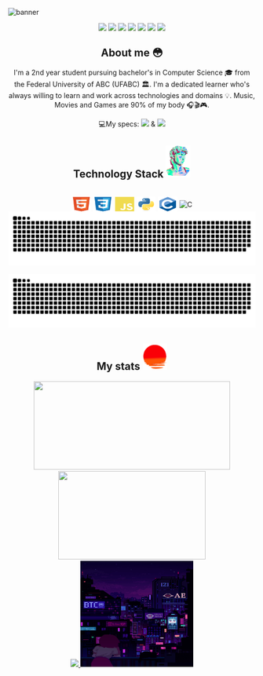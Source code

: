 ![banner](https://user-images.githubusercontent.com/80040860/189761044-1efc7a7d-19fb-4fd4-951e-6f12bc0d2d2c.gif)

<div align="center"> 
  <a href="https://instagram.com/luckbrav" target="_blank"><img src="https://img.shields.io/badge/-Instagram-%23E4405F?style=for-the-badge&logo=instagram&logoColor=white" target="_blank"></a>
  <a href="https://twitter.com/lucasgois17" target="_blank"><img src="https://img.shields.io/badge/Twitter-1DA1F2?style=for-the-badge&logo=twitter&logoColor=white"></a>
  <a href="https://www.facebook.com/lucas.gois.52206" target="_blank"><img src="https://img.shields.io/badge/Facebook-1877F2?style=for-the-badge&logo=facebook&logoColor=white"></a>
  <a href = "mailto:luckbrav5@gmail.com"><img src="https://img.shields.io/badge/Gmail-D14836?style=for-the-badge&logo=gmail&logoColor=white"></a>
  <a href="https://www.linkedin.com/in/lucas-gois-b1032a206/" target="_blank"><img src="https://img.shields.io/badge/-LinkedIn-%230077B5?style=for-the-badge&logo=linkedin&logoColor=white" target="_blank"></a>
    <a href="https://open.spotify.com/user/luckbrav3?si=47a7cdabcc8a418a" target="_blank"><img src="https://img.shields.io/badge/Spotify-1ED760?&style=for-the-badge&logo=spotify&logoColor=white"></a>
    <a href="https://steamcommunity.com/id/luckbrav/"><img src="https://img.shields.io/badge/Steam-000000?style=for-the-badge&logo=steam&logoColor=white"></a>
</div>


<h2 align="center">  About me 😳 </h2>

<p align="center">
  I'm a 2nd year student pursuing bachelor's in Computer Science 🎓 from the Federal University of ABC (UFABC) 🏛. I'm a dedicated learner who's always willing to learn and work across technologies and domains 💡. Music, Movies and Games are 90% of my body 🎧🎬🎮.
</p>


<p align="center">
  💻My specs: <img src="https://img.shields.io/badge/NVIDIA-RTX3060-76B900?style=for-the-badge&logo=nvidia&logoColor=white" width="150em"/> & 
  <img src="https://img.shields.io/badge/Intel-Core_i5_11400-0071C5?style=for-the-badge&logo=intel&logoColor=white" width="150em"/>
</p>
 

<h2 align="center">
  Technology Stack 
  <img src="https://github.com/luckbrav/luckbrav/blob/main/images/david.gif" width="50">
</h2>

<div align="center" style="display: inline_block" style="margin-bottom: 100em"><br>
  <img align="center" alt="HTML" height="30" width="40" src="https://raw.githubusercontent.com/devicons/devicon/master/icons/html5/html5-original.svg">
  <img align="center" alt="CSS" height="30" width="40" src="https://raw.githubusercontent.com/devicons/devicon/master/icons/css3/css3-original.svg">
  <img align="center" alt="Js" height="30" width="40" src="https://raw.githubusercontent.com/devicons/devicon/master/icons/javascript/javascript-plain.svg">
  <img align="center" alt="Python" height="30" width="40" src="https://raw.githubusercontent.com/devicons/devicon/master/icons/python/python-original.svg">
  <img align="center" alt="C" height="30" width="40" src="https://raw.githubusercontent.com/devicons/devicon/master/icons/c/c-original.svg">
  <img align="center" alt="C" height="30" width="40" img src="https://cdn.jsdelivr.net/gh/devicons/devicon/icons/java/java-original.svg" />
</div>

<div align="center">
  <img src="https://github.com/luckbrav/luckbrav/blob/output/github-contribution-grid-snake.svg">
</div>

![Snake animation](https://github.com/luckbrav/luckbrav/blob/output/github-contribution-grid-snake.svg)

<h2 align="center">
  My stats 
  <img src="https://github.com/luckbrav/luckbrav/blob/main/images/sunCrop.gif" width="50">
</h2>

<div align="center" style="inline-block">
  <a href="https://github.com/luckbrav">
  <img width ="400em" height="180em" src="https://github-readme-stats.vercel.app/api?username=luckbrav&show_icons=true&theme=synthwave&include_all_commits=true&count_private=true"/>
  <img width ="300em" height="180em" src="https://github-readme-stats.vercel.app/api/top-langs/?username=luckbrav&layout=compact&langs_count=7&theme=dracula"/>
</div>
  
  
  
<div align="center">
  <img src="https://spotify-recently-played-readme.vercel.app/api?user=luckbrav3&count=3"/>
  <!-- <img src="https://spotify-github-profile.vercel.app/api/view?uid=luckbrav3&cover_image=true&theme=default" height="216em"/> -->
  <img src="https://github.com/luckbrav/luckbrav/blob/main/images/secondBanner.gif/" width="230em" height="216em">
</div>

  
<!-- **luckbrav/luckbrav** is a ✨ _special_ ✨ repository because its `README.md` (this file) appears on your GitHub profile. 

Here are some ideas to get you started: 

- 🔭 I’m currently working on ... 
- 🌱 I’m currently learning the basics of programming!
- 🤝 I’m looking to collaborate on projects that deals with Movies, Animes, Games, Songs and so on 
- 🤔 I’m looking for help with ...
- 💬 Ask me about ...
- 📫 How to reach me: `@luckbrav` on instagram or `@lucasgois17` on twitter
- 😄 Pronouns: He/Him
- ⚡ Fun fact: My favorite movie of all time is Her (2013)-->
